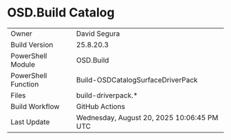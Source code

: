 ﻿# OSD.Build Catalog

| | |
|-|-|
| Owner | David Segura |
| Build Version | 25.8.20.3 |
| PowerShell Module | OSD.Build |
| PowerShell Function | Build-OSDCatalogSurfaceDriverPack |
| Files | build-driverpack.* |
| Build Workflow | GitHub Actions |
| Last Update | Wednesday, August 20, 2025 10:06:45 PM UTC |
